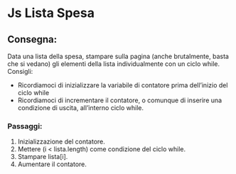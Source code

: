 Js Lista Spesa
===
## Consegna:
Data una lista della spesa, stampare sulla pagina (anche brutalmente, basta che si vedano) gli elementi della lista individualmente con un ciclo while.
Consigli:
- Ricordiamoci di inizializzare la variabile di contatore prima dell’inizio del ciclo while
- Ricordiamoci di incrementare il contatore, o comunque di inserire una condizione di uscita, all’interno ciclo while.

### Passaggi:
1. Inizializzazione del contatore.
2. Mettere (i < lista.length) come condizione del ciclo while.
3. Stampare lista[i].
4. Aumentare il contatore.